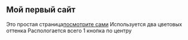 ## Мой первый сайт

Это простая страница[посмотрите сами](https://vlad1994lv.github.io/simple-page/pages.github.com/)
Используется два цветовых оттенка
Распологается всего 1 кнопка по центру
